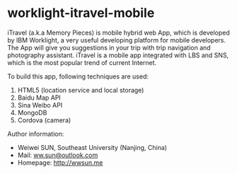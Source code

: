 worklight-itravel-mobile
========================

iTravel (a.k.a Memory Pieces) is mobile hybrid web App, which is developed by IBM Worklight, a very useful developing platform for mobile developers. The App will give you suggestions in your trip with trip navigation and photography assistant. iTravel is a mobile app integrated with LBS and SNS, which is the most popular trend of current Internet.

To build this app, following techniques are used:

1. HTML5 (location service and local storage)
2. Baidu Map API
3. Sina Weibo API
4. MongoDB
5. Cordova (camera)

Author information:

- Weiwei SUN, Southeast University (Nanjing, China)
- Mail: ww.sun@outlook.com
- Homepage: http://wwsun.me